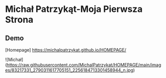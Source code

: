 # Michał Patrzykąt-Moja Pierwsza Strona
## Demo
[Homepage] https://michalpatrzykat.github.io/HOMEPAGE/

![Michał] (https://raw.githubusercontent.com/MichalPatrzykat/HOMEPAGE/main/images/83217331_2790311617705151_2256184713301458944_n.jpg)
